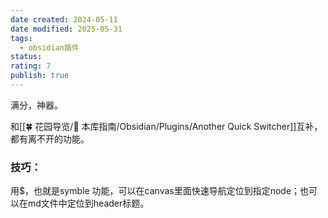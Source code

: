 ```yaml
---
date created: 2024-05-11
date modified: 2025-05-31
tags:
  - obsidian插件
status:
rating: 7
publish: true
---
```


满分，神器。

和[[🍀 花园导览/🧰 本库指南/Obsidian/Plugins/Another Quick Switcher]]互补，都有离不开的功能。

### 技巧：

用$，也就是symble 功能，可以在canvas里面快速导航定位到指定node；也可以在md文件中定位到header标题。
